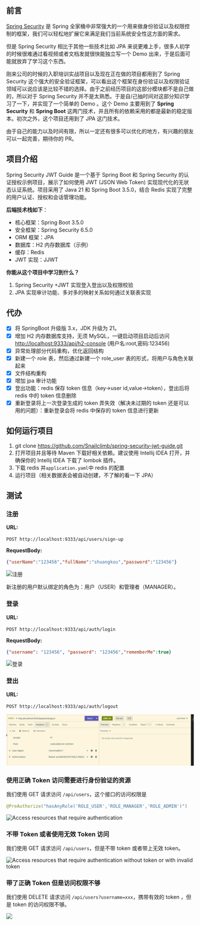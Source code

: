 ## 前言

[Spring Security](https://spring.io/projects/spring-security) 是 Spring 全家桶中非常强大的一个用来做身份验证以及权限控制的框架，我们可以轻松地扩展它来满足我们当前系统安全性这方面的需求。

但是 Spring Security 相比于其他一些技术比如 JPA 来说更难上手，很多人初学的时候很难通过看视频或者文档发就很快能独立写一个 Demo 出来，于是后面可能就放弃了学习这个东西。

刚来公司的时候的入职培训实战项目以及现在正在做的项目都用到了 Spring Security 这个强大的安全验证框架，可以看出这个框架在身份验证以及权限验证领域可以说应该是比较不错的选择。由于之前经历项目的这部分模块都不是自己做的，所以对于 Spring Security 并不是太熟悉。于是自/己抽时间对这部分知识学习了一下，并实现了一个简单的 Demo 。这个 Demo 主要用到了 **Spring Security** 和 **Spring Boot** 这两门技术，并且所有的依赖采用的都是最新的稳定版本。初次之外，这个项目还用到了 JPA 这门技术。

由于自己的能力以及时间有限，所以一定还有很多可以优化的地方，有兴趣的朋友可以一起完善，期待你的 PR。

## 项目介绍

Spring Security JWT Guide 是一个基于 Spring Boot 和 Spring Security 的认证授权示例项目，展示了如何使用 JWT (JSON Web Token) 实现现代化的无状态认证系统。项目采用了 Java 21 和 Spring Boot 3.5.0，结合 Redis 实现了完整的用户认证、授权和会话管理功能。

**后端技术栈如下**：

- 核心框架：Spring Boot 3.5.0
- 安全框架：Spring Security 6.5.0
- ORM 框架：JPA
- 数据库：H2 内存数据库（示例）
- 缓存：Redis
- JWT 实现：JJWT

**你能从这个项目中学习到什么？**

1. Spring Security +JWT 实现登入登出以及权限校验
2. JPA 实现审计功能、多对多的映射关系如何通过关联表实现

## 代办

- [x] 将 SpringBoot 升级版 3.x，JDK 升级为 21。
- [x] 增加 H2 内存数据库支持，无须 MySQL，一键启动项目启动后访问 [http://localhost:9333/api/h2-console](http://localhost:9333/api/h2-console) (用户名:root,密码:123456)
- [x] 异常处理部分代码重构，优化返回结构
- [x] 新建一个 role 表，然后通过新建一个 role_user 表的形式，将用户与角色关联起来
- [x] 文件结构重构
- [x] 增加 jpa 审计功能
- [x] 登出功能：redis 保存 token 信息（key->user id,value->token），登出后将 redis 中的 token 信息删除
- [x] 重新登录将上一次登录生成的 token 弄失效（解决未过期的 token 还是可以用的问题）：重新登录会将 redis 中保存的 token 信息进行更新

## 如何运行项目

1. git clone https://github.com/Snailclimb/spring-security-jwt-guide.git
2. 打开项目并且等待 Maven 下载好相关依赖。建议使用 Intellij IDEA 打开，并确保你的 Intellij IDEA 下载了 lombok 插件。
3. 下载 redis 并`application.yaml`中 redis 的配置
4. 运行项目（相关数据表会被自动创建，不了解的看一下 JPA）

## 测试

### 注册

**URL:**

`POST http://localhost:9333/api/users/sign-up`

**RequestBody:**

```json
{"userName":"123456","fullName":"shuangkou","password":"123456"}
```

![注册](./pictures/sign-up.png)

新注册的用户默认绑定的角色为：用户（USER）和管理者（MANAGER）。

### 登录

**URL:**

`POST http://localhost:9333/api/auth/login`

**RequestBody:**

```json
{"username": "123456", "password": "123456","rememberMe":true}
```

![登录](./pictures/login.png)

### 登出

**URL:**

`POST http://localhost:9333/api/auth/logout`

![](pictures/logout.png)

### 使用正确 Token 访问需要进行身份验证的资源

我们使用 GET 请求访问 `/api/users`，这个接口的访问权限是

```java
@PreAuthorize("hasAnyRole('ROLE_USER','ROLE_MANAGER','ROLE_ADMIN')")
```

![Access resources that require authentication](./pictures/access-resources-that-require-authentication.png)

### 不带 Token 或者使用无效 Token 访问

我们使用 GET 请求访问 `/api/users`，但是不带 token 或者带上无效 token。

![Access resources that require authentication without token or with invalid token](./pictures/access-resources-that-require-authentication2.png)

### 带了正确 Token 但是访问权限不够

我们使用 DELETE 请求访问 `/api/users?username=xxx`，携带有效的 token ，但是 token 的访问权限不够。

![](./pictures/not-have-enough-permission.png)
